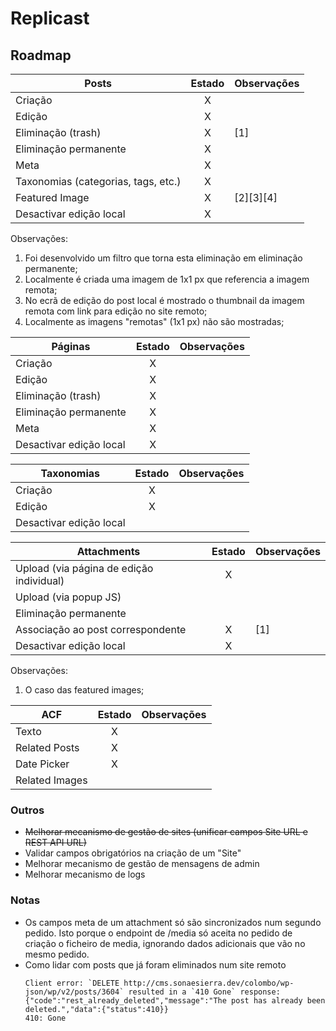 # Replicast

## Roadmap

| Posts                               | Estado | Observações |
|-------------------------------------|:------:|-------------|
| Criação                             |    X   |             |
| Edição                              |    X   |             |
| Eliminação (trash)                  |    X   | [1]         |
| Eliminação permanente               |    X   |             |
| Meta                                |    X   |             |
| Taxonomias (categorias, tags, etc.) |    X   |             |
| Featured Image                      |    X   | [2][3][4]   |
| Desactivar edição local             |    X   |             |

Observações:  
1. Foi desenvolvido um filtro que torna esta eliminação em eliminação permanente;  
2. Localmente é criada uma imagem de 1x1 px que referencia a imagem remota;  
3. No ecrã de edição do post local é mostrado o thumbnail da imagem remota com link para edição no site remoto;  
4. Localmente as imagens "remotas" (1x1 px) não são mostradas;  


| Páginas                 | Estado | Observações |
|-------------------------|:------:|-------------|
| Criação                 |    X   |             |
| Edição                  |    X   |             |
| Eliminação (trash)      |    X   |             |
| Eliminação permanente   |    X   |             |
| Meta                    |    X   |             |
| Desactivar edição local |    X   |             |


| Taxonomias              | Estado | Observações |
|-------------------------|:------:|-------------|
| Criação                 |    X   |             |
| Edição                  |    X   |             |
| Desactivar edição local |        |             |


| Attachments                              | Estado | Observações |
|------------------------------------------|:------:|-------------|
| Upload (via página de edição individual) |    X   |             |
| Upload (via popup JS)                    |        |             |
| Eliminação permanente                    |        |             |
| Associação ao post correspondente        |    X   | [1]         |
| Desactivar edição local                  |    X   |             |

Observações:  
1. O caso das featured images;  


| ACF            | Estado | Observações |
|----------------|:------:|-------------|
| Texto          |    X   |             |
| Related Posts  |    X   |             |
| Date Picker    |    X   |             |
| Related Images |        |             |


### Outros
* <del>Melhorar mecanismo de gestão de sites (unificar campos Site URL e REST API URL)</del>
* Validar campos obrigatórios na criação de um "Site"
* Melhorar mecanismo de gestão de mensagens de admin
* Melhorar mecanismo de logs

### Notas
* Os campos meta de um attachment só são sincronizados num segundo pedido. 
  Isto porque o endpoint de /media só aceita no pedido de criação o ficheiro de media, 
  ignorando dados adicionais que vão no mesmo pedido.
* Como lidar com posts que já foram eliminados num site remoto
    ```
    Client error: `DELETE http://cms.sonaesierra.dev/colombo/wp-json/wp/v2/posts/3604` resulted in a `410 Gone` response: {"code":"rest_already_deleted","message":"The post has already been deleted.","data":{"status":410}} 
    410: Gone
    ```
